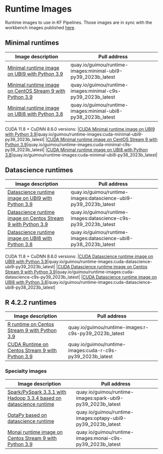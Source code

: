 # Runtime Images

Runtime images to use in KF Pipelines. Those images are in sync with the workbench images published [here](https://github.com/guimou/runtime-images).

## Minimal runtimes

| Image description | Pull address |
|-------------------|--------------|
|[Minimal runtime image on UBI9 with Python 3.9](https://quay.io/guimou/runtime-images:minimal-ubi9-py39_2023b_latest)|quay.io/guimou/runtime-images:minimal-ubi9-py39_2023b_latest|
|[Minimal runtime image on CentOS Stream 9 with Python 3.9](https://quay.io/guimou/runtime-images:minimal-c9s-py39_2023b_latest)|quay.io/guimou/runtime-images:minimal-c9s-py39_2023b_latest|
|[Minimal runtime image on UBI8 with Python 3.8](https://quay.io/guimou/runtime-images:minimal-ubi8-py38_2023b_latest)|quay.io/guimou/runtime-images:minimal-ubi8-py38_2023b_latest|
CUDA 11.8 + CuDNN 8.6.0 versions:
|[CUDA Minimal runtime image on UBI9 with Python 3.9](https://quay.io/guimou/runtime-images:cuda-minimal-ubi9-py39_2023b_latest)|quay.io/guimou/runtime-images:cuda-minimal-ubi9-py39_2023b_latest|
|[CUDA Minimal runtime image on CentOS Stream 9 with Python 3.9](https://quay.io/guimou/runtime-images:cuda-minimal-c9s-py39_2023b_latest)|quay.io/guimou/runtime-images:cuda-minimal-c9s-py39_2023b_latest|
|[CUDA Minimal runtime image on UBI8 with Python 3.8](https://quay.io/guimou/runtime-images:cuda-minimal-ubi8-py38_2023b_latest)|quay.io/guimou/runtime-images:cuda-minimal-ubi8-py38_2023b_latest|

## Datascience runtimes

| Image description | Pull address |
|-------------------|--------------|
|[Datascience runtime image on UBI9 with Python 3.9](https://quay.io/guimou/runtime-images:datascience-ubi9-py39_2023b_latest)|quay.io/guimou/runtime-images:datascience-ubi9-py39_2023b_latest|
|[Datascience runtime image on Centos Stream 9 with Python 3.9](https://quay.io/guimou/runtime-images:datascience-c9s-py39_2023b_latest)|quay.io/guimou/runtime-images:datascience-c9s-py39_2023b_latest|
|[Datascience runtime image on UBI8 with Python 3.8](https://quay.io/guimou/runtime-images:datascience-ubi8-py38_2023b_latest)|quay.io/guimou/runtime-images:datascience-ubi8-py38_2023b_latest|
CUDA 11.8 + CuDNN 8.6.0 versions:
|[CUDA Datascience runtime image on UBI9 with Python 3.9](https://quay.io/guimou/runtime-images:cuda-datascience-ubi9-py39_2023b_latest)|quay.io/guimou/runtime-images:cuda-datascience-ubi9-py39_2023b_latest|
|[CUDA Datascience runtime image on Centos Stream 9 with Python 3.9](https://quay.io/guimou/runtime-images:cuda-datascience-c9s-py39_2023b_latest)|quay.io/guimou/runtime-images:cuda-datascience-c9s-py39_2023b_latest|
|[CUDA Datascience runtime image on UBI8 with Python 3.8](https://quay.io/guimou/runtime-images:cuda-datascience-ubi8-py38_2023b_latest)|quay.io/guimou/runtime-images:cuda-datascience-ubi8-py38_2023b_latest|

## R 4.2.2 runtimes

| Image description | Pull address |
|-------------------|--------------|
|[R runtime on Centos Stream 9 with Python 3.9](https://quay.io/guimou/runtime-images:r-c9s-py39_2023b_latest)|quay.io/guimou/runtime-images:r-c9s-py39_2023b_latest|
|[CUDA Runtime on Centos Stream 9 with Python 3.9](https://quay.io/guimou/runtime-images:cuda-r-c9s-py39_2023b_latest)|quay.io/guimou/runtime-images:cuda-r-c9s-py39_2023b_latest|

### Specialty images

| Image description | Pull address |
|-------------------|--------------|
|[Spark/PySpark 3.3.1 with Hadoop 3.3.4 based on datascience runtime](https://quay.io/guimou/runtime-images:spark-ubi9-py39_2023b_latest)|quay.io/guimou/runtime-images:spark-ubi9-py39_2023b_latest|
|[OptaPy based on datascience runtime](https://quay.io/guimou/runtime-images:optapy-ubi9-py39_2023b_latest)|quay.io/guimou/runtime-images:optapy-ubi9-py39_2023b_latest|
|[Monai runtime image on Centos Stream 9 with Python 3.9](https://quay.io/guimou/runtime-images:monai-c9s-py39_2023b_latest)|quay.io/guimou/runtime-images:monai-c9s-py39_2023b_latest|